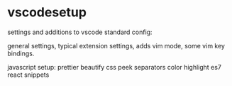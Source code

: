 # vscodesetup

settings and additions to vscode standard config:

general settings,
typical extension settings,
adds vim mode,
some vim key bindings.

javascript setup:
prettier
beautify
css peek
separators
color highlight
es7 react snippets
